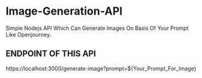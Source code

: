 # Image-Generation-API
Simple Nodejs API Which Can Generate Images On Basis Of Your Prompt Like Openjourney.
## ENDPOINT OF THIS API
https://localhost:3000/generate-image?prompt=${Your_Prompt_For_Image}
